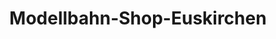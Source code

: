 ---
title: "Modellbahn-Shop-Euskirchen"
url: /euskirchen/modellbahn-shop-euskirchen/
shop: Modellbau
---